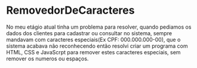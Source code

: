 # RemovedorDeCaracteres
No meu etágio atual tinha um problema para resolver, quando pediamos os dados dos clientes para cadastrar ou consultar no sistema, sempre mandavam com caracteres especiais(Ex CPF: 000.000.000-00), que o sistema acabava não reconhecendo então resolvi criar um programa com HTML, CSS e JavaScrpt para remover estes caracteres especiais, sem remover os numeros ou espaços.
